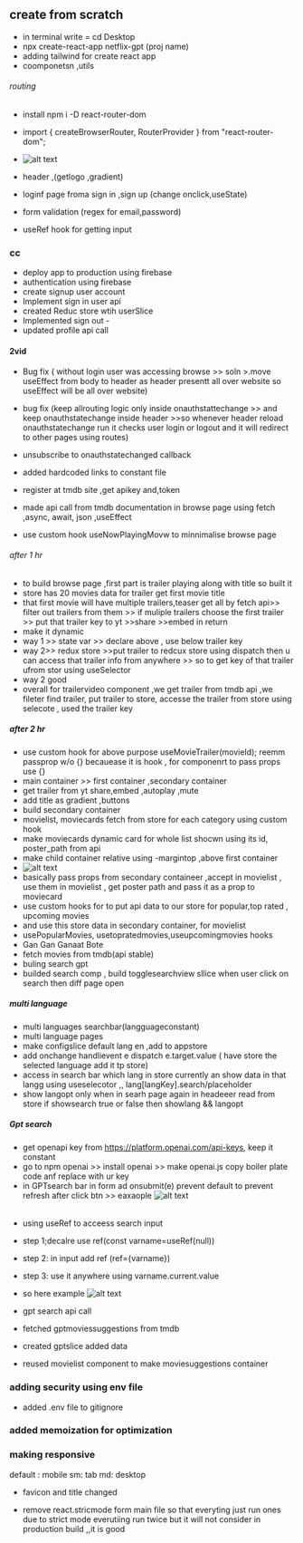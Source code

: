 
## create from scratch
- in terminal write = cd Desktop
- npx create-react-app netflix-gpt       (proj name)
- adding tailwind for create react app
- coomponetsn ,utils
###### routing
- install npm i -D react-router-dom
- import { createBrowserRouter, RouterProvider } from "react-router-dom";
- ![alt text](./imagenotes/routing.png)

- header ,(getlogo ,gradient)
- loginf page froma sign in ,sign up (change onclick,useState)
- form validation (regex for email,password)
- useRef hook for getting input
### cc
- deploy app to production using firebase
- authentication using firebase
- create signup user account
- Implement sign in user api
- created Reduc store wtih userSlice 
- Implemented sign out -
- updated profile api call  

#### 2vid
- Bug fix ( without login user was accessing browse >> soln >.move useEffect from body to header as header presentt all over website so useEffect will be all over website)
- bug fix (keep allrouting logic only inside onauthstattechange >> and keep onauthstatechange inside header >>so whenever header reload onauthstatechange run it checks user login or logout and it will redirect to other pages using routes)
- unsubscribe to onauthstatechanged callback
- added hardcoded links to constant file

- register at tmdb site ,get apikey and,token
- made api call from tmdb documentation in browse page using fetch ,async, await, json ,useEffect
- use custom hook  useNowPlayingMovw to minnimalise browse page
###### after 1 hr
- to build browse page ,first part is trailer playing along with title so built it
- store has 20 movies data for trailer get first movie title
- that first movie will have multiple trailers,teaser get all by fetch api>> filter out trailers from them >> if muliple trailers choose the first trailer >> put that trailer key to yt >>share >>embed in return 
- make it dynamic 
- way 1 >> state var >> declare above , use below trailer key
- way 2>> redux store >>put trailer to redcux store using dispatch then u can access that trailer info from anywhere >> so to get key of that trailer ufrom stor using useSelector
- way 2 good 
- overall for trailervideo component ,we get trailer from tmdb api ,we fileter find trailer, put trailer to store, accesse the trailer from store using selecote , used the trailer key

##### after 2 hr
- use custom hook for above purpose useMovieTrailer(movieId);
reemm passprop w/o {}  becauease it is hook , for componenrt to pass props use {}
- main container >> first container ,secondary container
- get trailer from yt share,embed ,autoplay ,mute
- add title as gradient ,buttons
- build secondary container
- movielist, moviecards fetch from store for each category using custom hook
- make moviecards dynamic card for whole list shocwn using its id, poster_path from api
- make child container relative using -margintop ,above first container 
- ![alt text](./bg.png)
- basically pass props from secondary containeer ,accept in movielist , use them in movielist , get poster path and pass it as a prop to moviecard 
- use custom hooks for to put api data to our store for popular,top rated , upcoming movies 
- and use this store data in secondary container, for movielist
- usePopularMovies, usetopratedmovies,useupcomingmovies hooks
- Gan Gan Ganaat Bote
 - fetch movies from tmdb(api stable)
 - buling search gpt 
 - builded search comp , build togglesearchview sllice when user click on search then diff page open 
 ##### multi language
 - multi languages searchbar(langguageconstant)
 - multi language pages
 -  make configslice default lang en ,add to appstore
 -  add onchange handlievent e dispatch e.target.value ( have store the selected language add it tp store)
 - access in search bar which lang in store currently an show data in that langg using useselecotor ,, lang[langKey].search/placeholder
 - show langopt only when in searh page again in headeeer read from store if showsearch true or false then showlang && langopt

##### Gpt search
- get openapi key from  https://platform.openai.com/api-keys, keep it constant
- go to npm openai >> install openai >> make openai.js copy boiler plate code anf replace with ur key 
- in GPTsearch bar in form ad onsubmit(e) prevent default to prevent refresh after click btn >> eaxaople ![alt text](.//userefexample.png)
######
- using useRef to acceess search input 
- step 1;decalre use ref(const varname=useRef(null))  
-  step 2: in input add ref (ref={varname})
- step 3: use it anywhere using varname.current.value
-  so here example ![alt text](.//userefexample.png)

- gpt search api call
- fetched gptmoviessuggestions from tmdb
- created gptslice added data
- reused movielist component to make moviesuggestions container

### adding security using env file
- added .env file to gitignore 

### added memoization for optimization

### making responsive

default : mobile
sm: tab
md: desktop 

- favicon and title changed







- remove react.stricmode form  main file so that everyting just run ones due to strict mode everutiing run twice  but it will not consider in production build ,,it is good